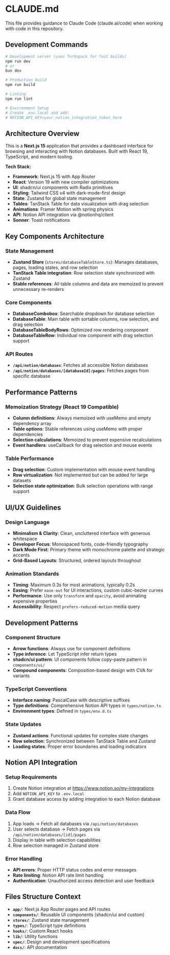 # CLAUDE.md

This file provides guidance to Claude Code (claude.ai/code) when working with code in this repository.

## Development Commands

```bash
# Development server (uses Turbopack for fast builds)
npm run dev
# or
bun dev

# Production build
npm run build

# Linting
npm run lint

# Environment Setup
# Create .env.local and add:
# NOTION_API_KEY=your_notion_integration_token_here
```

## Architecture Overview

This is a **Next.js 15** application that provides a dashboard interface for browsing and interacting with Notion databases. Built with React 19, TypeScript, and modern tooling.

**Tech Stack:**

- **Framework**: Next.js 15 with App Router
- **React**: Version 19 with new compiler optimizations
- **UI**: shadcn/ui components with Radix primitives
- **Styling**: Tailwind CSS v4 with dark-mode-first design
- **State**: Zustand for global state management
- **Tables**: TanStack Table for data visualization with drag selection
- **Animations**: Framer Motion with spring physics
- **API**: Notion API integration via @notionhq/client
- **Sonner**: Toast notifications

## Key Components Architecture

### State Management

- **Zustand Store** (`stores/databaseTableStore.ts`): Manages databases, pages, loading states, and row selection
- **TanStack Table integration**: Row selection state synchronized with Zustand
- **Stable references**: All table columns and data are memoized to prevent unnecessary re-renders

### Core Components

- **DatabaseCombobox**: Searchable dropdown for database selection
- **DatabaseTable**: Main table with sortable columns, row selection, and drag selection
- **DatabaseTableBodyRows**: Optimized row rendering component
- **DatabaseTableRow**: Individual row component with drag selection support

### API Routes

- **`/api/notion/databases`**: Fetches all accessible Notion databases
- **`/api/notion/databases/[databaseId]/pages`**: Fetches pages from specific database

## Performance Patterns

### Memoization Strategy (React 19 Compatible)

- **Column definitions**: Always memoized with useMemo and empty dependency array
- **Table options**: Stable references using useMemo with proper dependencies
- **Selection calculations**: Memoized to prevent expensive recalculations
- **Event handlers**: useCallback for drag selection and mouse events

### Table Performance

- **Drag selection**: Custom implementation with mouse event handling
- **Row virtualization**: Not implemented but can be added for large datasets
- **Selection state optimization**: Bulk selection operations with range support

## UI/UX Guidelines

### Design Language

- **Minimalism & Clarity**: Clean, uncluttered interface with generous whitespace
- **Developer Focus**: Monospaced fonts, code-friendly typography
- **Dark Mode First**: Primary theme with monochrome palette and strategic accents
- **Grid-Based Layouts**: Structured, ordered layouts throughout

### Animation Standards

- **Timing**: Maximum 0.3s for most animations, typically 0.2s
- **Easing**: Prefer `ease-out` for UI interactions, custom cubic-bezier curves
- **Performance**: Use only `transform` and `opacity`, avoid animating expensive properties
- **Accessibility**: Respect `prefers-reduced-motion` media query

## Development Patterns

### Component Structure

- **Arrow functions**: Always use for component definitions
- **Type inference**: Let TypeScript infer return types
- **shadcn/ui pattern**: UI components follow copy-paste pattern in `components/ui/`
- **Compound components**: Composition-based design with CVA for variants

### TypeScript Conventions

- **Interface naming**: PascalCase with descriptive suffixes
- **Type definitions**: Comprehensive Notion API types in `types/notion.ts`
- **Environment types**: Defined in `types/env.d.ts`

### State Updates

- **Zustand actions**: Functional updates for complex state changes
- **Row selection**: Synchronized between TanStack Table and Zustand
- **Loading states**: Proper error boundaries and loading indicators

## Notion API Integration

### Setup Requirements

1. Create Notion integration at https://www.notion.so/my-integrations
2. Add `NOTION_API_KEY` to `.env.local`
3. Grant database access by adding integration to each Notion database

### Data Flow

1. App loads → Fetch all databases via `/api/notion/databases`
2. User selects database → Fetch pages via `/api/notion/databases/[id]/pages`
3. Display in table with selection capabilities
4. Row selection managed in Zustand store

### Error Handling

- **API errors**: Proper HTTP status codes and error messages
- **Rate limiting**: Notion API rate limit handling
- **Authentication**: Unauthorized access detection and user feedback

## Files Structure Context

- **`app/`**: Next.js App Router pages and API routes
- **`components/`**: Reusable UI components (shadcn/ui and custom)
- **`stores/`**: Zustand state management
- **`types/`**: TypeScript type definitions
- **`hooks/`**: Custom React hooks
- **`lib/`**: Utility functions
- **`spec/`**: Design and development specifications
- **`docs/`**: API documentation
